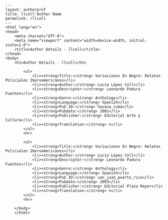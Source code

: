 
    ---
    layout: authorprof
    title: llcoll'Author Name 
    permalink: /llcoll
    ---
    <html lang="en">
    <head>
        <meta charset="UTF-8">
        <meta name="viewport" content="width=device-width, initial-scale=1.0">
        <title>Author Details - llcoll</title>
    </head>
    <body>
        <h1>Author Details - llcoll</h1>
        
            <ul>
                <li><strong>Title:</strong> Variaciones En Negro: Relatos Policiales Iberoamericanos</li>
                <li><strong>Author:</strong> Lucía López Coll</li>
                <li><strong>Descriptor:</strong> Leonardo Padura Fuentes</li>
                <li><strong>Genre:</strong> Anthology</li>
                <li><strong>Language:</strong> Spanish</li>
                <li><strong>Pub ID:</strong> havana_cuba</li>
                <li><strong>Pubdate:</strong> 2001</li>
                <li><strong>Publisher:</strong> Editorial Arte y Cultura</li>
                <li><strong>Translation:</strong> n</li>
            </ul>
            <hr>
            
            <ul>
                <li><strong>Title:</strong> Variaciones En Negro: Relatos Policiales Iberoamericanos</li>
                <li><strong>Author:</strong> Lucía López Coll</li>
                <li><strong>Descriptor:</strong> Leonardo Padura Fuentes</li>
                <li><strong>Genre:</strong> Anthology</li>
                <li><strong>Language:</strong> Spanish</li>
                <li><strong>Pub ID:</strong> san_juan_puerto_rico</li>
                <li><strong>Pubdate:</strong> 2003</li>
                <li><strong>Publisher:</strong> Editorial Plaza Mayor</li>
                <li><strong>Translation:</strong> n</li>
            </ul>
            <hr>
            
        </body>
        </html>
        